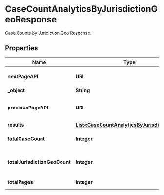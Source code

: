 

# CaseCountAnalyticsByJurisdictionGeoResponse

Case Counts by Juridiction Geo Response.

## Properties

| Name | Type | Description | Notes |
|------------ | ------------- | ------------- | -------------|
|**nextPageAPI** | **URI** | Next page of results if applicable. |  |
|**_object** | **String** |  |  |
|**previousPageAPI** | **URI** | Link to previous page of results. |  |
|**results** | [**List&lt;CaseCountAnalyticsByJurisdictionGeo&gt;**](CaseCountAnalyticsByJurisdictionGeo.md) |  |  |
|**totalCaseCount** | **Integer** | Total no. of Cases for this criteria. |  |
|**totalJurisdictionGeoCount** | **Integer** | Total no. of Jurisdiction for this criteria. |  |
|**totalPages** | **Integer** | Total no. of pages. |  |



